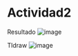 # Actividad2

Resultado
![image](https://github.com/user-attachments/assets/47bf250f-9778-473a-be7c-77d71a2ffb20)

Tldraw
![image](https://github.com/user-attachments/assets/8239b47c-d11d-4293-85ff-c5b5d3c295db)
